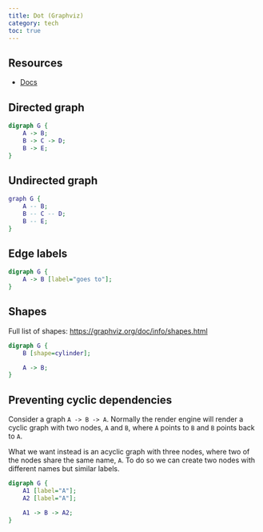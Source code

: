 ```yaml
---
title: Dot (Graphviz)
category: tech
toc: true
---
```


## Resources

- [Docs](https://graphviz.org/documentation/)

## Directed graph

```dot
digraph G {
    A -> B;
    B -> C -> D;
    B -> E;
}
```

## Undirected graph

```dot
graph G {
    A -- B;
    B -- C -- D;
    B -- E;
}
```

## Edge labels

```dot
digraph G {
    A -> B [label="goes to"];
}
```

## Shapes

Full list of shapes: https://graphviz.org/doc/info/shapes.html

```dot
digraph G {
    B [shape=cylinder];

    A -> B;
}
```

## Preventing cyclic dependencies

Consider a graph `A -> B -> A`. Normally the render engine will render a cyclic
graph with two nodes, `A` and `B`, where `A` points to `B` and `B` points back
to `A`.

What we want instead is an acyclic graph with three nodes, where two of the
nodes share the same name, `A`. To do so we can create two nodes with different
names but similar labels.

```dot
digraph G {
    A1 [label="A"];
    A2 [label="A"];

    A1 -> B -> A2;
}
```
